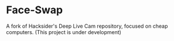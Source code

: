 # Face-Swap
A fork of Hacksider's Deep Live Cam repository, focused on cheap computers.
(This project is under development)
